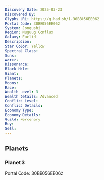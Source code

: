 ```yaml
---
Discovery Date: 2025-03-23
Discovered By:
Glyphs URL: https://g.had.sh/1-30BB056EE062
Portal Code: 30BB056EE062
System: Jongushi
Region: Nuguug Conflux
Galaxy: Euclid
Description:
Star Color: Yellow
Spectral Class:
Suns:
Water:
Dissonance:
Black Hole:
Giant:
Planets:
Moons:
Race:
Wealth Level: 3
Wealth Details: Advanced
Conflict Level:
Conflict Details:
Economy Type:
Economy Details:
Guild: Mercenary
Buy:
Sell:
---
```


## Planets

### Planet 3 
Portal Code: 30BB056EE062